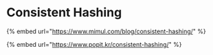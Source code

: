 # Consistent Hashing

{% embed url="https://www.mimul.com/blog/consistent-hashing/" %}

{% embed url="https://www.popit.kr/consistent-hashing/" %}



